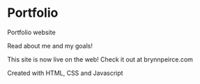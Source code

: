 # Portfolio
Portfolio website
<p>Read about me and my goals!<p>
<p>This site is now live on the web! Check it out at brynnpeirce.com</p>
<p>Created with HTML, CSS and Javascript</p>
